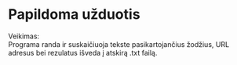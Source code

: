 # Papildoma užduotis

Veikimas: \
Programa randa ir suskaičiuoja tekste pasikartojančius žodžius, URL adresus bei rezulatus išveda į atskirą .txt failą.



